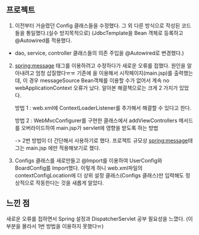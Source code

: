 프로젝트
--------
1. 이전부터 거슬렸던 Config 클래스들을 수정했다. 그 외 다른 방식으로 작성된 코드들을 통일했다.(실수 방지목적으로)
(JdbcTemplate을 Bean 객체로 등록하고 @Autowired를 적용했다. 
+ dao, service, controller 클래스들의 의존 주입을 @Autowired로 변경했다.)

2. <spring:message> 태그를 이용하려고 수정하다가 새로운 오류를 접했다. 원인을 알아내려고 엄청 삽질했다ㅠㅠ
  기존에 <welcome-file>을 이용해서 시작페이지(main.jsp)를 출력했는데, 이 경우 messageSource Bean객체를 이용할 수가 없어서 계속 
  no webApplicationContext 오류가 났다.
  알아본 해결책으로는 크게 2 가지가 있었다.
  
    방법 1 : web.xml에 ContextLoaderListener를 추가해서 해결할 수 있다고 한다.
  
    방법 2 : WebMvcConfigurer를 구현한 클래스에서 addViewControllers 메서드를 오버라이드하여 main.jsp가 servlet에 영향을 받도록 하는 방법
 
    -> 2번 방법이 더 간단해서 사용하기로 했다. 프로젝트 규모상 <spring:message>태그는 main.jsp 에만 적용해보기로 했다.

3. Configs 클래스를 새로만들고 @Import를 이용하여 UserConfig와 BoardConfig를 Import했다. 이렇게 하니 web.xml파일의 
  contextConfigLocation에 더 상위 설정 클래스(Configs 클래스)만 입력해도 정상적으로 작동한다는 것을 새롭게 알았다.
  

느낀 점
------
새로운 오류를 접하면서 Spring 설정과 DispatcherServlet 공부 필요성을 느꼈다. (이 부분을 몰라서 1번 방법을 이용하지 못했다ㅠ)
